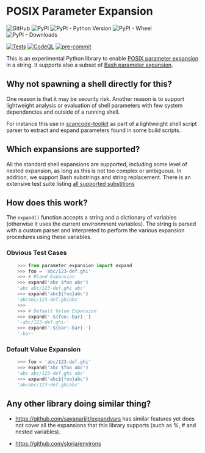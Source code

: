# POSIX Parameter Expansion

![GitHub](https://img.shields.io/github/license/kojiromike/parameter-expansion)
![PyPI](https://img.shields.io/pypi/v/parameter-expansion)
![PyPI - Python Version](https://img.shields.io/pypi/pyversions/parameter-expansion)
![PyPI - Wheel](https://img.shields.io/pypi/wheel/parameter-expansion)
![PyPI - Downloads](https://img.shields.io/pypi/dm/parameter-expansion)

[![Tests](https://github.com/kojiromike/parameter-expansion/actions/workflows/test.yml/badge.svg)](https://github.com/kojiromike/parameter-expansion/actions/workflows/test.yml)
[![CodeQL](https://github.com/kojiromike/parameter-expansion/actions/workflows/codeql-analysis.yml/badge.svg)](https://github.com/kojiromike/parameter-expansion/actions/workflows/codeql-analysis.yml)
[![pre-commit](https://img.shields.io/badge/pre--commit-enabled-brightgreen?logo=pre-commit&logoColor=white)](https://github.com/pre-commit/pre-commit)

This is an experimental Python library to enable
[POSIX parameter expansion][1] in a string.
It supports also a subset of [Bash parameter expansion][2].

## Why not spawning a shell directly for this?

One reason is that it may be security risk. Another reason is to
support lightweight analysis or evaluation of shell parameters with
few system dependencies and outside of a running shell.

For instance this use in [scancode-toolkit][3] as part of a lightweight
shell script parser to extract and expand parameters found in some
build scripts.

## Which expansions are supported?

All the standard shell expansions are supported, including some level
of nested expansion, as long as this is not too complex or ambiguous.
In addition, we support Bash substrings and string replacement.
There is an extensive test suite listing [all supported substitions][4]

## How does this work?

The `expand()` function accepts a string and a dictionary of variables
(otherwise it uses the current environmnent variables). The string is
parsed with a custom parser and interpreted to perform the various
expansion procedures using these variables.

### Obvious Test Cases

```python
    >>> from parameter_expansion import expand
    >>> foo = 'abc/123-def.ghi'
    >>> # Bland Expansion
    >>> expand('abc $foo abc')
    'abc abc/123-def.ghi abc'
    >>> expand('abc${foo}abc')
    'abcabc/123-def.ghiabc'
    >>>
    >>> # Default Value Expansion
    >>> expand('-${foo:-bar}-')
    '-abc/123-def.ghi-'
    >>> expand('-${bar:-bar}-')
    '-bar-'
```

### Default Value Expansion

```python
    >>> foo = 'abc/123-def.ghi'
    >>> expand('abc $foo abc')
    'abc abc/123-def.ghi abc'
    >>> expand('abc${foo}abc')
    'abcabc/123-def.ghiabc'
```

## Any other library doing similar thing?

- https://github.com/sayanarijit/expandvars has similar features yet does not cover all the expansions that this library supports (such as %, # and nested variables).

- https://github.com/sloria/environs

[1]: https://pubs.opengroup.org/onlinepubs/009695399/utilities/xcu_chap02.html#tag_02_06_02
[2]: https://www.gnu.org/software/bash/manual/html_node/Shell-Parameter-Expansion.html
[3]: https://github.com/aboutcode-org/scancode-toolkit/blob/develop/src/packagedcode/bashparse.py
[4]: https://github.com/kojiromike/parameter-expansion/blob/main/parameter_expansion/tests/test_pe.py
